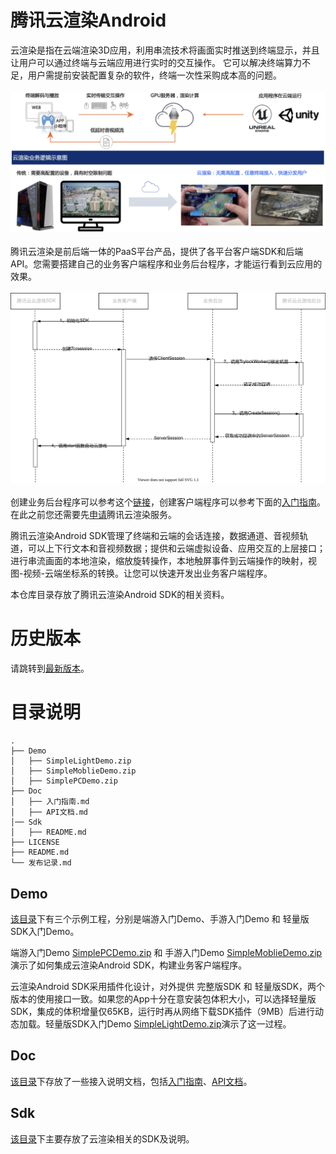 # 腾讯云渲染Android
云渲染是指在云端渲染3D应用，利用串流技术将画面实时推送到终端显示，并且让用户可以通过终端与云端应用进行实时的交互操作。
它可以解决终端算力不足，用户需提前安装配置复杂的软件，终端一次性采购成本高的问题。
<br><br>
<img src="Doc/images/云渲染业务逻辑.png" width="700px">
<br><br>
腾讯云渲染是前后端一体的PaaS平台产品，提供了各平台客户端SDK和后端API。您需要搭建自己的业务客户端程序和业务后台程序，才能运行看到云应用的效果。
<br><br>
<img src="Doc/images/云渲染前后端交互.svg" width="700px">
<br><br>
创建业务后台程序可以参考这个[链接](https://cloud.tencent.com/document/product/1162/65429#upload)，创建客户端程序可以参考下面的[入门指南](Doc/入门指南.md)。在此之前您还需要先[申请](https://cloud.tencent.com/document/product/1162/46135)腾讯云渲染服务。

腾讯云渲染Android SDK管理了终端和云端的会话连接，数据通道、音视频轨道，可以上下行文本和音视频数据；提供和云端虚拟设备、应用交互的上层接口；进行串流画面的本地渲染，缩放旋转操作，本地触屏事件到云端操作的映射，视图-视频-云端坐标系的转换。让您可以快速开发出业务客户端程序。

本仓库目录存放了腾讯云渲染Android SDK的相关资料。

# 历史版本
请跳转到[最新版本](发布记录.md)。

# 目录说明

```shell
.
├── Demo
│   ├── SimpleLightDemo.zip
│   ├── SimpleMoblieDemo.zip
│   ├── SimplePCDemo.zip
├── Doc
│   ├── 入门指南.md
│   ├── API文档.md
│── Sdk
│   ├── README.md
├── LICENSE
├── README.md
└── 发布记录.md
```

## Demo

[该目录](Demo)下有三个示例工程，分别是端游入门Demo、手游入门Demo 和 轻量版SDK入门Demo。

端游入门Demo [SimplePCDemo.zip](Demo/SimplePCDemo.zip) 和 手游入门Demo [SimpleMoblieDemo.zip](Demo/SimpleMoblieDemo.zip) 演示了如何集成云渲染Android SDK，构建业务客户端程序。

云渲染Android SDK采用插件化设计，对外提供 完整版SDK 和 轻量版SDK，两个版本的使用接口一致。如果您的App十分在意安装包体积大小，可以选择轻量版SDK，集成的体积增量仅65KB，运行时再从网络下载SDK插件（9MB）后进行动态加载。轻量版SDK入门Demo [SimpleLightDemo.zip](Demo/SimpleLightDemo.zip)演示了这一过程。

## Doc

[该目录](Doc)下存放了一些接入说明文档，包括[入门指南](Doc/入门指南.md)、[API文档](Doc/API文档.md)。

## Sdk
[该目录](Sdk)下主要存放了云渲染相关的SDK及说明。

